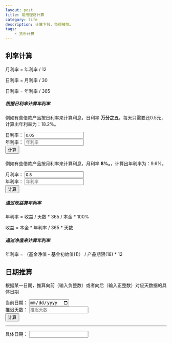 ```yaml
---
layout: post
title: 常用理财计算
category: life
description: 计算下钱，免得被坑。
tags:
    - 货币计算
---
```


<style>
.form-inline{
    margin-bottom: 20px;
}
.calculator-box label{
    font-size: 14px;
    font-weight: normal;
    text-align: right;
}
</style>

## 利率计算

月利率 = 年利率 / 12

日利率 = 月利率 / 30

日利率 = 年利率 / 365

##### 根据日利率计算年利率

例如有些借款产品按日利率来计算利息，日利率 **万分之五**，每天只需要还0.5元，计算出年利率为：18.2%。
<div class="form-inline">
  	<div class="form-group">
    	<label>日利率：</label>
    	<input type="text" class="form-control js-input-day" value="0.05" placeholder="日利率">
  	</div>
  	<div class="form-group">
    	<label>年利率：</label>
    	<input type="text" readonly class="form-control js-output-day" placeholder="年利率">
  	</div>
  	<button class="btn btn-default js-count-day">计算</button>
</div>

例如有些借款产品按月利率来计算利息，月利率 **8%。**，计算出年利率为：9.6%。
<div class="form-inline">
    <div class="form-group">
        <label>月利率：</label>
        <input type="text" class="form-control js-input-month" value="0.8" placeholder="月利率">
    </div>
    <div class="form-group">
        <label>年利率：</label>
        <input type="text" readonly class="form-control js-output-month" placeholder="年利率">
    </div>
    <button class="btn btn-default js-count-month">计算</button>
</div>

##### 通过收益算年利率

年利率 = 收益 / 天数 * 365 / 本金 * 100%

收益 = 本金 * 年利率 / 365 * 天数

##### 通过净值来计算年利率

年利率 = （基金净值 - 基金初始值(1)） / 产品期限(18) * 12

<!-- ## 个人所得税计算器{{ site.time | date: '%Y' }} -->

## 日期推算

根据某一日期，推算向前（输入负整数）或者向后（输入正整数）对应天数据的具体日期

<div class="form-inline">
  	<div class="form-group">
    	<label>当前日期：</label>
    	<input type="date" class="form-control js-input-date" value="" placeholder="当前日期">
  	</div>
    <div class="form-group">
    	<label>推迟天数：</label>
    	<input type="number" class="form-control js-input-daynum" value="" placeholder="推迟天数">
  	</div>
    <div class="form-group">
  	    <button class="btn btn-default js-calc-date">计算</button>
    </div>
    <hr>
  	<div class="form-group">
    	<label>具体日期：</label>
    	<input type="text" readonly class="form-control js-output-date">
  	</div>
</div>

<script>
$(function(){
    $('.js-count-day').on('click', function(){
        var inputVal = $.trim($('.js-input-day').val());
        var countNum = util.accMul(inputVal, 365);
        if(inputVal === ''){
            util.prompt({
                text: '请输入日利率'
            });
        }else{
            $('.js-output-day').val(countNum + '%');
        }
    });
    $('.js-count-day').trigger('click');

    $('.js-count-month').on('click', function(){
        var inputVal = $.trim($('.js-input-month').val());
        var countNum = util.accMul(inputVal, 12);
        if(inputVal === ''){
            util.prompt({
                text: '请输入月利率'
            });
        }else{
            $('.js-output-month').val(countNum + '%');
        }
    });
    $('.js-count-month').trigger('click');

    function GetDateStr(setDate, AddDayCount) {
        var dd = new Date(setDate);
        dd.setDate(dd.getDate() + parseInt(AddDayCount, 10));//获取AddDayCount天后的日期
        var y = dd.getFullYear();
        var m = (dd.getMonth() + 1) < 10 ? "0" + (dd.getMonth() + 1) : (dd.getMonth() + 1);//获取当前月份的日期，不足10补0
        var d = dd.getDate() < 10 ? "0" + dd.getDate() : dd.getDate();//获取当前几号，不足10补0
        return y + "/" + m + "/" + d;
    }

    $('.js-calc-date').on('click', function () {
        var $getYear = $('.js-input-date').val();
        var $getDayNum = $('.js-input-daynum').val();
        if ($getYear == '' || $getDayNum == '') {
            util.prompt({
                text: '请输入正确数值'
            });
        } else {
            $('.js-output-date').val(GetDateStr($getYear, $getDayNum));
        }
    });
});
</script>